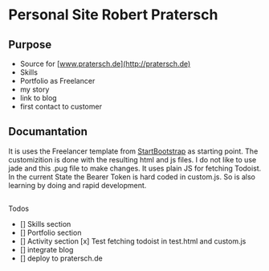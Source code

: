 # Personal Site Robert Pratersch

## Purpose

- Source for [www.pratersch.de](http://pratersch.de)  
- Skills
- Portfolio as Freelancer
- my story
- link to blog
- first contact to customer

## Documantation

It is uses the Freelancer template from  [StartBootstrap](https://github.com/StartBootstrap/startbootstrap-freelancer/) as starting point. The customizition is done with the resulting html and js files.
I do not like to use jade and this .pug file to make changes.
It uses plain JS for fetching Todoist. In the current State the Bearer Token is hard coded in custom.js.
So is also learning by doing and rapid development.

##

Todos

- [] Skills section
- [] Portfolio section
- [] Activity section
     [x] Test fetching todoist in test.html and custom.js
- [] integrate blog
- [] deploy to pratersch.de
